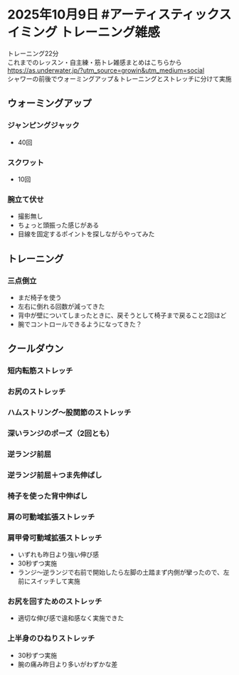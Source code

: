 # 2025年10月9日 #アーティスティックスイミング トレーニング雑感
トレーニング22分  
これまでのレッスン・自主練・筋トレ雑感まとめはこちらから  
https://as.underwater.jp/?utm_source=growin&utm_medium=social  
シャワーの前後でウォーミングアップ＆トレーニングとストレッチに分けて実施
## ウォーミングアップ
### ジャンピングジャック
- 40回
### スクワット
- 10回
### 腕立て伏せ
- 撮影無し
- ちょっと頭振った感じがある
- 目線を固定するポイントを探しながらやってみた
## トレーニング
### 三点倒立
- まだ椅子を使う
- 左右に倒れる回数が減ってきた
- 背中が壁についてしまったときに、戻そうとして椅子まで戻ること2回ほど
- 腕でコントロールできるようになってきた？
## クールダウン
### 短内転筋ストレッチ
### お尻のストレッチ
### ハムストリング～股関節のストレッチ
### 深いランジのポーズ（2回とも）
### 逆ランジ前屈
### 逆ランジ前屈＋つま先伸ばし
### 椅子を使った背中伸ばし
### 肩の可動域拡張ストレッチ
### 肩甲骨可動域拡張ストレッチ
- いずれも昨日より強い伸び感
- 30秒ずつ実施
- ランジ～逆ランジで右前で開始したら左脚の土踏まず内側が攣ったので、左前にスイッチして実施
### お尻を回すためのストレッチ
- 適切な伸び感で違和感なく実施できた
### 上半身のひねりストレッチ
- 30秒ずつ実施
- 腕の痛み昨日より多いがわずかな差